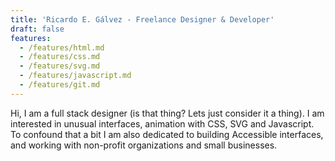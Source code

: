```yaml
---
title: 'Ricardo E. Gálvez - Freelance Designer & Developer'
draft: false
features:
  - /features/html.md
  - /features/css.md
  - /features/svg.md
  - /features/javascript.md
  - /features/git.md
---
```


Hi, I am a full stack designer (is that thing? Lets just consider it a thing). I am interested in unusual interfaces, animation with CSS, SVG and Javascript. To confound that a bit I am also dedicated to building Accessible interfaces, and working with non-profit organizations and small businesses.

